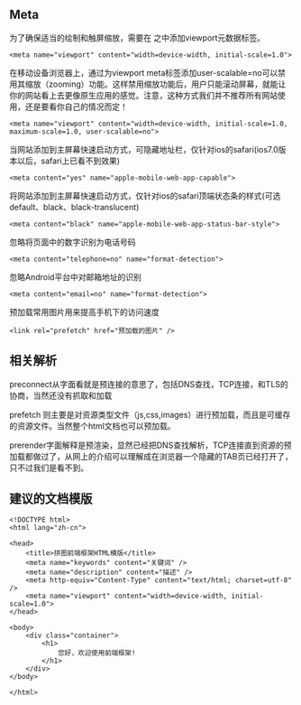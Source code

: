 ## Meta

为了确保适当的绘制和触屏缩放，需要在 之中添加viewport元数据标签。

    <meta name="viewport" content="width=device-width, initial-scale=1.0">
    
在移动设备浏览器上，通过为viewport meta标签添加user-scalable=no可以禁用其缩放（zooming）功能。这样禁用缩放功能后，用户只能滚动屏幕，就能让你的网站看上去更像原生应用的感觉。注意，这种方式我们并不推荐所有网站使用，还是要看你自己的情况而定！

    <meta name="viewport" content="width=device-width, initial-scale=1.0, maximum-scale=1.0, user-scalable=no">
    
当网站添加到主屏幕快速启动方式，可隐藏地址栏，仅针对ios的safari(ios7.0版本以后，safari上已看不到效果)

    <meta content="yes" name="apple-mobile-web-app-capable">
    
将网站添加到主屏幕快速启动方式，仅针对ios的safari顶端状态条的样式(可选default、black、black-translucent)

    <meta content="black" name="apple-mobile-web-app-status-bar-style">

忽略将页面中的数字识别为电话号码

    <meta content="telephone=no" name="format-detection">

忽略Android平台中对邮箱地址的识别

    <meta content="email=no" name="format-detection">

预加载常用图片用来提高手机下的访问速度

    <link rel="prefetch" href="预加载的图片" />


## 相关解析

<link rel="preconnect" href="//www.domain.com">

preconnect从字面看就是预连接的意思了，包括DNS查找，TCP连接，和TLS的协商，当然还没有抓取和加载

<link rel="prefetch" href="//www.domain.com/example.js">

prefetch 则主要是对资源类型文件（js,css,images）进行预加载，而且是可缓存的资源文件。当然整个html文档也可以预加载。

<link rel="prerender" href="//www.domain.com/index.html">

prerender字面解释是预渲染，显然已经把DNS查找解析，TCP连接直到资源的预加载都做过了，从网上的介绍可以理解成在浏览器一个隐藏的TAB页已经打开了，只不过我们是看不到。
    
    
## 建议的文档模版

    <!DOCTYPE html>
    <html lang="zh-cn">
    
    <head>
    	<title>拼图前端框架HTML模版</title>
    	<meta name="keywords" content="关键词" />
    	<meta name="description" content="描述" />
    	<meta http-equiv="Content-Type" content="text/html; charset=utf-8" />
    	<meta name="viewport" content="width=device-width, initial-scale=1.0">
    </head>
    
    <body>
    	<div class="container">
    		<h1>
    			您好，欢迎使用前端框架!
    		</h1>
    	</div>
    </body>
    
    </html>
